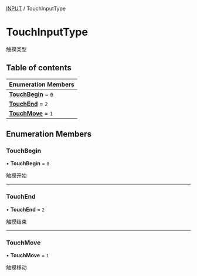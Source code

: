 [INPUT](../groups/Core.INPUT.md) / TouchInputType

# TouchInputType <Badge type="tip" text="Enumeration" /> <Score text="TouchInputType" />

触摸类型

## Table of contents

| Enumeration Members |
| :-----|
| **[TouchBegin](mw.TouchInputType.md#touchbegin)** = ``0`` <br> |
| **[TouchEnd](mw.TouchInputType.md#touchend)** = ``2`` <br> |
| **[TouchMove](mw.TouchInputType.md#touchmove)** = ``1`` <br> |

## Enumeration Members

### TouchBegin <Score text="TouchBegin" /> 

• **TouchBegin** = ``0``

触摸开始

___

### TouchEnd <Score text="TouchEnd" /> 

• **TouchEnd** = ``2``

触摸结束

___

### TouchMove <Score text="TouchMove" /> 

• **TouchMove** = ``1``

触摸移动
